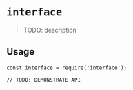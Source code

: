 # `interface`

> TODO: description

## Usage

```
const interface = require('interface');

// TODO: DEMONSTRATE API
```
